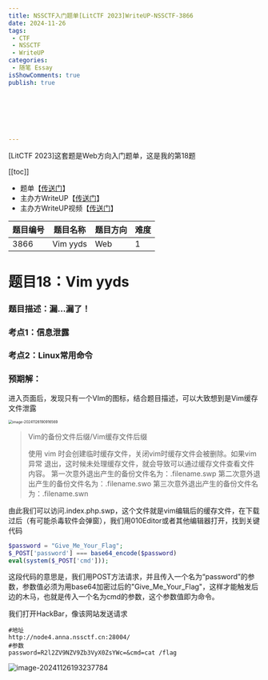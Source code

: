 ```yaml
---
title: NSSCTF入门题单[LitCTF 2023]WriteUP-NSSCTF-3866
date: 2024-11-26
tags:
 - CTF
 - NSSCTF
 - WriteUP
categories:
 - 随笔 Essay 
isShowComments: true
publish: true







---
```


<Boxx/>

[LitCTF 2023]这套题是Web方向入门题单，这是我的第18题

[[toc]]

- 题单【[传送门](https://www.nssctf.cn/problem/3861)】
- 主办方WriteUP【[传送门](https://dqgom7v7dl.feishu.cn/docx/WdHvd735koqwJxxulA2cv4K4nKf)】
- 主办方WriteUP视频【[传送门](https://www.bilibili.com/video/BV1sm4y187EK)】

| 题目编号 | 题目名称 | 题目方向 | 难度 |
| -------- | -------- | -------- | ---- |
| 3866     | Vim yyds | Web      | 1    |

<!-- more -->

# 题目18：Vim yyds

### 题目描述：漏…漏了！

### 考点1：信息泄露

### 考点2：Linux常用命令

### 预期解：

进入页面后，发现只有一个VIm的图标，结合题目描述，可以大致想到是Vim缓存文件泄露

<img src="/img/essay/image-20241126190916569.png" alt="image-20241126190916569" style="zoom:50%;" />

> Vim的备份文件后缀/Vim缓存文件后缀
>
> 使用 vim 时会创建临时缓存文件，关闭vim时缓存文件会被删除。如果vim 异常 退出，这时候未处理缓存文件，就会导致可以通过缓存文件查看文件内容。 第一次意外退出产生的备份文件名为：.filename.swp 第二次意外退出产生的备份文件名为：.filename.swo 第三次意外退出产生的备份文件名为：.filename.swn

由此我们可以访问.index.php.swp，这个文件就是vim编辑后的缓存文件，在下载过后（有可能杀毒软件会弹窗），我们用010Editor或者其他编辑器打开，找到关键代码

```php
$password = "Give_Me_Your_Flag";
$_POST['password'] === base64_encode($password)
eval(system($_POST['cmd']));
```

这段代码的意思是，我们用POST方法请求，并且传入一个名为“password”的参数，参数值必须为用base64加密过后的"Give_Me_Your_Flag"，这样才能触发后边的木马，也就是传入一个名为cmd的参数，这个参数值即为命令。

我们打开HackBar，像该网站发送请求

```
#地址
http://node4.anna.nssctf.cn:28004/
#参数
password=R2l2ZV9NZV9Zb3VyX0ZsYWc=&cmd=cat /flag
```

![image-20241126193237784](/img/essay/image-20241126193237784.png)